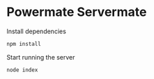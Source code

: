 # Powermate Servermate


Install dependencies
```bash
npm install
```

Start running the server
```bash
node index
```
